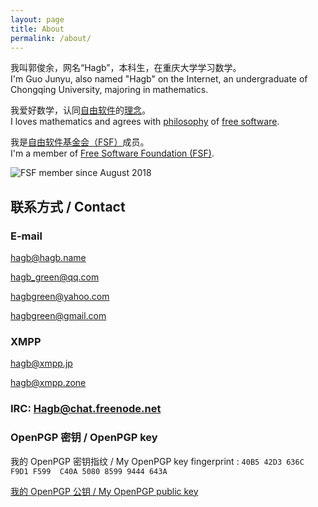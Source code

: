 ```yaml
---
layout: page
title: About
permalink: /about/
---
```



我叫郭俊余，网名“Hagb”，本科生，在重庆大学学习数学。  
I'm Guo Junyu, also named "Hagb" on the Internet, an undergraduate of Chongqing University, majoring in mathematics.

我爱好数学，认同[自由软件](https://www.gnu.org/philosophy/free-sw.html)的[理念](https://www.gnu.org/philosophy/philosophy.html)。  
I loves mathematics and agrees with [philosophy](https://www.gnu.org/philosophy/philosophy.html) of [free software](https://www.gnu.org/philosophy/free-sw.html).

我是[自由软件基金会（FSF）](https://fsf.org)成员。   
I'm a member of [Free Software Foundation (FSF)](https://fsf.org).

![FSF member since August 2018](https://static.fsf.org/nosvn/associate/crm/818574.png)

## 联系方式 / Contact

### E-mail

[hagb@hagb.name](mailto:hagb@hagb.name)

[hagb_green@qq.com](mailto:hagb_green@qq.com)

[hagbgreen@yahoo.com](mailto:hagbgreen@yahoo.com)

[hagbgreen@gmail.com](mailto:hagbgreen@gmail.com)

### XMPP

hagb@xmpp.jp

hagb@xmpp.zone

### IRC: Hagb@chat.freenode.net

### OpenPGP 密钥 / OpenPGP key

我的 OpenPGP 密钥指纹 / My OpenPGP key fingerprint : `40B5 42D3 636C F9D1 F599  C40A 5080 8599 9444 643A`

[我的 OpenPGP 公钥 / My OpenPGP public key](/key.asc)


